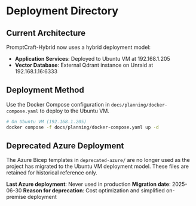 # Deployment Directory

## Current Architecture

PromptCraft-Hybrid now uses a hybrid deployment model:

- **Application Services**: Deployed to Ubuntu VM at 192.168.1.205
- **Vector Database**: External Qdrant instance on Unraid at 192.168.1.16:6333

## Deployment Method

Use the Docker Compose configuration in `docs/planning/docker-compose.yaml` to deploy to the Ubuntu VM.

```bash
# On Ubuntu VM (192.168.1.205)
docker compose -f docs/planning/docker-compose.yaml up -d
```

## Deprecated Azure Deployment

The Azure Bicep templates in `deprecated-azure/` are no longer used as the project has migrated to the Ubuntu VM deployment model. These files are retained for historical reference only.

**Last Azure deployment**: Never used in production
**Migration date**: 2025-06-30
**Reason for deprecation**: Cost optimization and simplified on-premise deployment